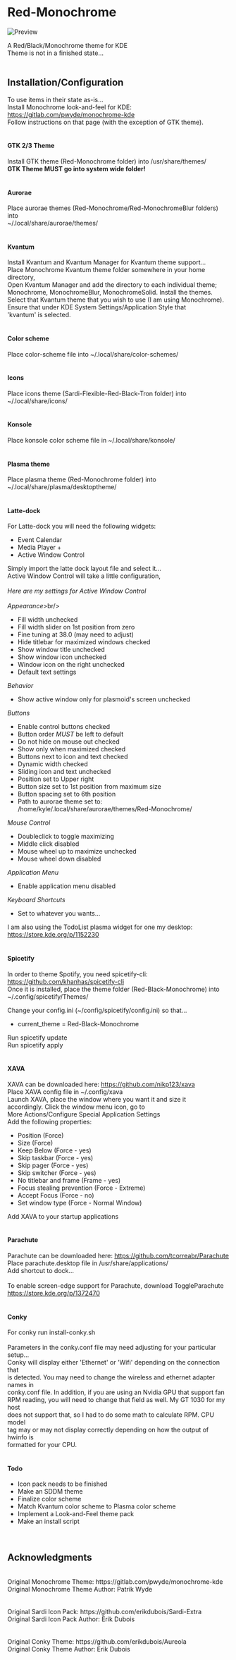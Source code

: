 # Red-Monochrome

![Preview](https://github.com/klandrith/Red-Monochrome/blob/main/preview.png?raw=true)

A Red/Black/Monochrome theme for KDE<br/>
Theme is not in a finished state...<br/>
<br/>
## Installation/Configuration

To use items in their state as-is...<br/>
Install Monochrome look-and-feel for KDE: https://gitlab.com/pwyde/monochrome-kde<br/>
Follow instructions on that page (with the exception of GTK theme).<br/>
<br/>

#### GTK 2/3 Theme
Install GTK theme (Red-Monochrome folder) into /usr/share/themes/<br/>
**GTK Theme MUST go into system wide folder!**
<br/>
<br/>

#### Aurorae
Place aurorae themes (Red-Monochrome/Red-MonochromeBlur folders) into<br/>
~/.local/share/aurorae/themes/<br/>
<br/>

#### Kvantum
Install Kvantum and Kvantum Manager for Kvantum theme support...<br/>
Place Monochrome Kvantum theme folder somewhere in your home directory,<br/>
Open Kvantum Manager and add the directory to each individual theme;<br/>
Monochrome, MonochromeBlur, MonochromeSolid. Install the themes.<br/>
Select that Kvantum theme that you wish to use (I am using Monochrome).<br/>
Ensure that under KDE System Settings/Application Style that<br/>
'kvantum' is selected.<br/>
<br/>

#### Color scheme
Place color-scheme file into ~/.local/share/color-schemes/<br/>
<br/>

#### Icons
Place icons theme (Sardi-Flexible-Red-Black-Tron folder) into<br/>
~/.local/share/icons/<br/>
<br/>

#### Konsole
Place konsole color scheme file in ~/.local/share/konsole/<br/>
<br/>

#### Plasma theme
Place plasma theme (Red-Monochrome folder) into<br/>
~/.local/share/plasma/desktoptheme/<br/>
<br/>

#### Latte-dock
For Latte-dock you will need the following widgets:<br/>
  * Event Calendar<br/>
  * Media Player +<br/>
  * Active Window Control<br/>

Simply import the latte dock layout file and select it...<br/>
Active Window Control will take a little configuration,<br/>
<br/>
*Here are my settings for Active Window Control*<br/>
<br/>
*Appearance*>br/>
  * Fill width unchecked<br/>
  * Fill width slider on 1st position from zero<br/>
  * Fine tuning at 38.0 (may need to adjust)<br/>
  * Hide titlebar for maximized windows checked<br/>
  * Show window title unchecked<br/>
  * Show window icon unchecked<br/>
  * Window icon on the right unchecked<br/>
  * Default text settings<br/>
  
*Behavior*<br/>
  * Show active window only for plasmoid's screen unchecked<br/>
  
*Buttons*<br/>
  * Enable control buttons checked<br/>
  * Button order *MUST* be left to default<br/>
  * Do not hide on mouse out checked<br/>
  * Show only when maximized checked<br/>
  * Buttons next to icon and text checked<br/>
  * Dynamic width checked<br/>
  * Sliding icon and text unchecked<br/>
  * Position set to Upper right<br/>
  * Button size set to 1st position from maximum size<br/>
  * Button spacing set to 6th position<br/>
  * Path to aurorae theme set to: /home/kyle/.local/share/aurorae/themes/Red-Monochrome/<br/>
  
*Mouse Control*<br/>
  * Doubleclick to toggle maximizing<br/>
  * Middle click disabled<br/>
  * Mouse wheel up to maximize unchecked<br/>
  * Mouse wheel down disabled<br/>
  
*Application Menu*<br/>
  * Enable application menu disabled<br/>
  
*Keyboard Shortcuts*<br/>
  * Set to whatever you wants...<br/>
  
  
I am also using the TodoList plasma widget for one my desktop:<br/>
https://store.kde.org/p/1152230<br/>
<br/>

#### Spicetify
In order to theme Spotify, you need spicetify-cli: https://github.com/khanhas/spicetify-cli<br/>
Once it is installed, place the theme folder (Red-Black-Monochrome) into<br/>
~/.config/spicetify/Themes/ <br/>

Change your config.ini (~/config/spicetify/config.ini) so that...<br/>
  * current_theme           = Red-Black-Monochrome <br/>

Run spicetify update<br/>
Run spicetify apply<br/>
<br/>

#### XAVA
XAVA can be downloaded here: https://github.com/nikp123/xava<br/>
Place XAVA config file in ~/.config/xava<br/>
Launch XAVA, place the window where you want it and size it<br/>
accordingly. Click the window menu icon, go to<br/>
More Actions/Configure Special Application Settings<br/>
Add the following properties:<br/>
  * Position (Force) <br/>
  * Size (Force) <br/>
  * Keep Below (Force - yes) <br/>
  * Skip taskbar (Force - yes) <br/>
  * Skip pager (Force - yes) <br/>
  * Skip switcher (Force - yes) <br/>
  * No titlebar and frame (Frame - yes) <br/>
  * Focus stealing prevention (Force - Extreme) <br/>
  * Accept Focus (Force - no) <br/>
  * Set window type (Force - Normal Window) <br/>

Add XAVA to your startup applications<br/>
<br/>

#### Parachute
Parachute can be downloaded here: https://github.com/tcorreabr/Parachute<br/>
Place parachute.desktop file in /usr/share/applications/<br/>
Add shortcut to dock...<br/>  
To enable screen-edge support for Parachute, download ToggleParachute<br/>
https://store.kde.org/p/1372470<br/>
<br/>

#### Conky
For conky run install-conky.sh<br/>
<br/>
Parameters in the conky.conf file may need adjusting for your particular setup...<br/>
Conky will display either 'Ethernet' or 'Wifi' depending on the connection that<br/>
is detected. You may need to change the wireless and ethernet adapter names in<br/>
conky.conf file. In addition, if you are using an Nvidia GPU that support fan<br/>
RPM reading, you will need to change that field as well. My GT 1030 for my host<br/>
does not support that, so I had to do some math to calculate RPM. CPU model<br/>
tag may or may not display correctly depending on how the output of hwinfo is<br/>
formatted for your CPU.<br/>
<br/>

#### Todo
  * Icon pack needs to be finished <br/>
  * Make an SDDM theme <br/>
  * Finalize color scheme <br/>
  * Match Kvantum color scheme to Plasma color scheme <br/>
  * Implement a Look-and-Feel theme pack <br/>
  * Make an install script<br/>
<br/>

## Acknowledgments

<br/>
Original Monochrome Theme: https://gitlab.com/pwyde/monochrome-kde<br/>
Original Monochrome Theme Author: Patrik Wyde<br/>
<br/>
<br/>
Original Sardi Icon Pack: https://github.com/erikdubois/Sardi-Extra<br/>
Original Sardi Icon Pack Author: Erik Dubois<br/>
<br/>
<br/>
Original Conky Theme: https://github.com/erikdubois/Aureola<br/>
Original Conky Theme Author: Erik Dubois<br/>
